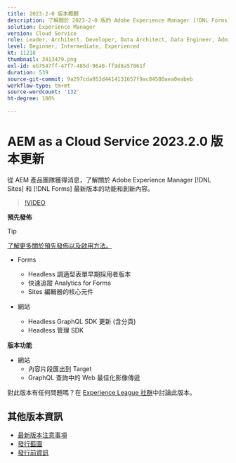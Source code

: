 ```yaml
---
title: 2023-2-0 版本概觀
description: 了解關於 2023-2-0 版的 Adobe Experience Manager [!DNL Forms] 和 [!DNL Sites] 的最新功能和創新。
solution: Experience Manager
version: Cloud Service
role: Leader, Architect, Developer, Data Architect, Data Engineer, Admin, User
level: Beginner, Intermediate, Experienced
kt: 11218
thumbnail: 3413479.png
exl-id: eb7547ff-47f7-485d-96a0-ff9d8a57861f
duration: 539
source-git-commit: 9a297cda953d4414131657f9ac84580aea0eabeb
workflow-type: tm+mt
source-wordcount: '132'
ht-degree: 100%

---
```


# AEM as a Cloud Service 2023.2.0 版本更新

從 AEM 產品團隊獲得消息，了解關於 Adobe Experience Manager [!DNL Sites] 和 [!DNL Forms] 最新版本的功能和創新內容。

>[!VIDEO](https://video.tv.adobe.com/v/3416885/?quality=12&learn=on)

**預先發佈**

>[!TIP]
>
>[了解更多關於預先發佈以及啟用方法。](https://experienceleague.adobe.com/docs/experience-manager-cloud-service/content/release-notes/prerelease.html?lang=zh-Hant)

* Forms
   * Headless 調適型表單早期採用者版本
   * 快速追蹤 Analytics for Forms
   * Sites 編輯器的核心元件

* 網站
   *  Headless GraphQL SDK 更新 (含分頁)
   * Headless 管理 SDK

**版本功能**

* 網站
   * 內容片段匯出到 Target
   * GraphQL 查詢中的 Web 最佳化影像傳遞

對此版本有任何問題嗎？在 [Experience League 社群](https://adobe.ly/3KCfab0)中討論此版本。

## 其他版本資訊

* [最新版本注意事項](https://experienceleague.adobe.com/docs/experience-manager-cloud-service/content/release-notes/home.html)
* [發行藍圖](https://experienceleague.adobe.com/docs/experience-manager-release-information/aem-release-updates/update-releases-roadmap.html?lang=zh-Hant)
* [發行前資訊](https://experienceleague.adobe.com/docs/experience-manager-cloud-service/content/release-notes/prerelease.html?lang=zh-Hant)
